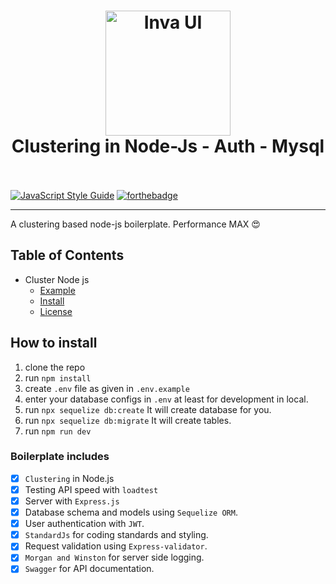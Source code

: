 <h1 align="center">
  <a href="#"><img src="http://mysqlhighavailability.com/wp-content/uploads/2015/12/Node_Cluster_logo.png" alt="Inva UI" width="200"></a>
  <br>
  Clustering in Node-Js - Auth - Mysql
  <br>
  <br>
</h1>

[![JavaScript Style Guide](https://cdn.rawgit.com/standard/standard/master/badge.svg)](https://github.com/standard/standard)
[![forthebadge](https://forthebadge.com/images/badges/made-with-javascript.svg)](https://forthebadge.com)

____
A clustering based node-js boilerplate. Performance MAX 😍

## Table of Contents

- Cluster Node js
  - [Example](#examples)
  - [Install](#install)
  - [License](#license)


## How to install

1. clone the repo
2. run ```npm install```
3. create ```.env``` file as given in ```.env.example```
4. enter your database configs in ```.env``` at least for development in local.
5. run ```npx sequelize db:create``` It will create database for you.
6. run ```npx sequelize db:migrate``` It will create tables.
7. run ```npm run dev```

### Boilerplate includes

- [x] ```Clustering``` in Node.js
- [x] Testing API speed with ```loadtest```
- [x] Server with ```Express.js```
- [x] Database schema and models using ```Sequelize ORM```.
- [x] User authentication with ```JWT```.
- [x] ```StandardJs``` for coding standards and styling.
- [x] Request validation using ```Express-validator```.
- [x] ```Morgan and Winston``` for server side logging.
- [x] ```Swagger``` for API documentation.
